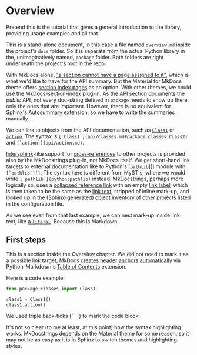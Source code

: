 ﻿# Overview

Pretend this is the tutorial that gives a general introduction to the
library, providing usage examples and all that.

This is a stand-alone document, in this case a file named `overview.md`
inside the project's `docs` folder. So it is separate from the actual
Python library in the, unimaginatively named, `package` folder. Both
folders are right underneath the project's root in the repo.

With MkDocs alone, ["a section cannot have a page assigned to it"][pages],
which is what we'd like to have for the API summary. But the Material
for MkDocs theme offers [section index pages] as an option. With other
themes, we could use the [MkDocs-section-index] plug-in. As the API
section documents the *public* API, not every doc-string defined in
`package` needs to show up there, only the ones that are important.
However, there is no equivalent for Sphinx's [Autosummary] extension,
so we have to write the summaries manually.

We can link to objects from the API documentation, such as
[`Class1`](api/classes.md#package.classes.Class2) or
[`action`](api/action.md). The syntax is
``[`Class1`](api/classes.md#package.classes.Class2)`` and
``[`action`](api/action.md)``.

[Intersphinx]-like support for [cross-references] to other projects
is provided also by the MkDocstrings plug-in, not MkDocs itself. We get
short-hand link targets to external documentation like to Python's
[`pathlib`][] module with ``[`pathlib`][]``. The syntax here is
different from MyST's, where we would write ``[`pathlib`](python:pathlib)``
instead. MkDocstrings, perhaps more logically so, uses a [collapsed
reference link] with an empty [link label], which is then taken to be
the same as the [link text], stripped of inline mark-up, and looked
up in the (Sphinx-generated) object inventory of other projects
listed in the configuration file.

As we see even from that last example, we can nest mark-up inside link
text, like [a `literal`](https://example.org). Because this is Markdown.


## First steps

This is a section inside the Overview chapter. We did not need to mark
it as a possible link target, MkDocs [creates header anchors
automatically][linking] via Python-Markdown's [Table of Contents]
extension.

Here is a code example:
```python
from package.classes import Class1

class1 = Class1()
class1.action()
```

We used triple back-ticks (` ``` `) to mark the code block.

It's not so clear (to me at least, at this point) how the syntax
highlighting works. MkDocstrings depends on the Material theme for some
reason, so it may not be as easy as it is in Sphinx to switch themes and
highlighting styles.

[pages]:                    https://www.mkdocs.org/user-guide/writing-your-docs/#configure-pages-and-navigation
[section index pages]:      https://squidfunk.github.io/mkdocs-material/setup/setting-up-navigation/#section-index-pages
[MkDocs-section-index]:     https://oprypin.github.io/mkdocs-section-index
[cross-references]:         https://mkdocstrings.github.io/usage/#cross-references-to-other-projects-inventories
[collapsed reference link]: https://spec.commonmark.org/0.30/#collapsed-reference-link
[link label]:               https://spec.commonmark.org/0.30/#link-label
[link text]:                https://spec.commonmark.org/0.30/#link-text
[Autosummary]:              https://www.sphinx-doc.org/en/master/usage/extensions/autosummary.html
[Intersphinx]:              https://www.sphinx-doc.org/en/master/usage/extensions/intersphinx.html
[linking]:                  https://www.mkdocs.org/user-guide/writing-your-docs/#linking-to-pages
[Table of Contents]:        https://python-markdown.github.io/extensions/toc
